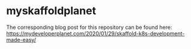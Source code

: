 # myskaffoldplanet

The corresponding blog post for this repository can be found here: https://mydeveloperplanet.com/2020/01/29/skaffold-k8s-development-made-easy/
